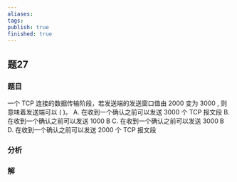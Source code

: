 ```yaml
---
aliases: 
tags: 
publish: true
finished: true
---
```


## 题27
### 题目
一个 TCP 连接的数据传输阶段，若发送端的发送窗口值由 2000 变为 3000 , 则意味着发送端可以 ( )。
A. 在收到一个确认之前可以发送 3000 个 TCP 报文段
B. 在收到一个确认之前可以发送 ${1000}\mathrm{\;B}$
C. 在收到一个确认之前可以发送 ${3000}\mathrm{\;B}$
D. 在收到一个确认之前可以发送 2000 个 TCP 报文段
### 分析

### 解
